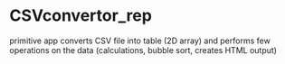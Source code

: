 # CSVconvertor_rep
 primitive app converts CSV file into table (2D array) and performs few operations on the data (calculations, bubble sort, creates HTML output) 
